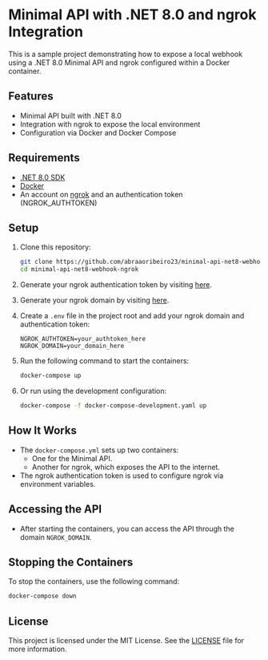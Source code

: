 # Minimal API with .NET 8.0 and ngrok Integration

This is a sample project demonstrating how to expose a local webhook using a .NET 8.0 Minimal API and ngrok configured within a Docker container.

## Features

- Minimal API built with .NET 8.0
- Integration with ngrok to expose the local environment
- Configuration via Docker and Docker Compose

## Requirements

- [.NET 8.0 SDK](https://dotnet.microsoft.com/download/dotnet/8.0)
- [Docker](https://www.docker.com/)
- An account on [ngrok](https://ngrok.com/) and an authentication token (NGROK_AUTHTOKEN)

## Setup

1. Clone this repository:

   ```bash
   git clone https://github.com/abraaoribeiro23/minimal-api-net8-webhook-ngrok.git
   cd minimal-api-net8-webhook-ngrok
   ```

2. Generate your ngrok authentication token by visiting [here](https://dashboard.ngrok.com/get-started/your-authtoken).

3. Generate your ngrok domain by visiting [here](https://dashboard.ngrok.com/domains).

4. Create a `.env` file in the project root and add your ngrok domain and authentication token:

   ```env
   NGROK_AUTHTOKEN=your_authtoken_here
   NGROK_DOMAIN=your_domain_here
   ```

5. Run the following command to start the containers:

   ```bash
   docker-compose up
   ```

6. Or run using the development configuration:
	
	```bash
	docker-compose -f docker-compose-development.yaml up
	```

## How It Works

- The `docker-compose.yml` sets up two containers:
  - One for the Minimal API.
  - Another for ngrok, which exposes the API to the internet.
- The ngrok authentication token is used to configure ngrok via environment variables.

## Accessing the API

- After starting the containers, you can access the API through the domain `NGROK_DOMAIN`.

## Stopping the Containers

To stop the containers, use the following command:

```bash
docker-compose down
```

## License

This project is licensed under the MIT License. See the [LICENSE](./LICENSE) file for more information.

